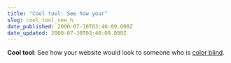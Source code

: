 ```yaml
---
title: "Cool tool: See how your"
slug: cool_tool_see_h
date_published: 2000-07-30T03:40:09.000Z
date_updated: 2000-07-30T03:40:09.000Z
---
```


**Cool tool**: See how your website would look to someone who is [color blind](http://www.vischeck.com/vischeckURL.php3).
